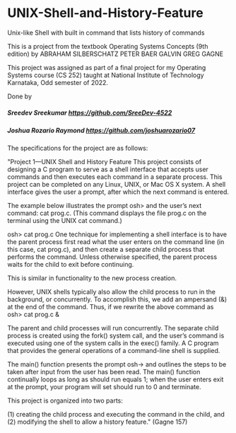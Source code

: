 # UNIX-Shell-and-History-Feature

Unix-like Shell with built in command that lists history of commands

This is a project from the textbook Operating Systems Concepts (9th edition) by ABRAHAM SILBERSCHATZ PETER BAER GALVIN GREG GAGNE

This project was assigned as part of a final project for my Operating Systems course (CS 252) taught at National Institute of Technology Karnataka, Odd semester of 2022.

Done by 
##### Sreedev Sreekumar https://github.com/SreeDev-4522
##### Joshua Rozario Raymond https://github.com/joshuarozario07

The specifications for the project are as follows:

"Project 1—UNIX Shell and History Feature This project consists of designing a C program to serve as a shell interface that accepts user commands and then executes each command in a separate process. 
This project can be completed on any Linux, UNIX, or Mac OS X system. A shell interface gives the user a prompt, after which the next command is entered. 

The example below illustrates the prompt osh> and the user’s next command: cat prog.c. 
(This command displays the file prog.c on the terminal using the UNIX cat command.) 

osh> cat prog.c 
One technique for implementing a shell interface is to have the parent process first read what the user enters on the command line (in this case, cat prog.c), and then create a separate child process that performs the command.
Unless otherwise specified, the parent process waits for the child to exit before continuing. 

This is similar in functionality to the new process creation. 

However, UNIX shells typically also allow the child process to run in the background, or concurrently. 
To accomplish this, we add an ampersand (&) at the end of the command. 
Thus, if we rewrite the above command as osh> cat prog.c & 

The parent and child processes will run concurrently. 
The separate child process is created using the fork() system call, and the user’s command is executed using one of the system calls in the exec() family. 
A C program that provides the general operations of a command-line shell is supplied. 

The main() function presents the prompt osh-> and outlines the steps to be taken after input from the user has been read. 
The main() function continually loops as long as should run equals 1; when the user enters exit at the prompt, your program will set should run to 0 and terminate. 

This project is organized into two parts: 

(1) creating the child process and executing the command in the child, and 
(2) modifying the shell to allow a history feature." (Gagne 157)
